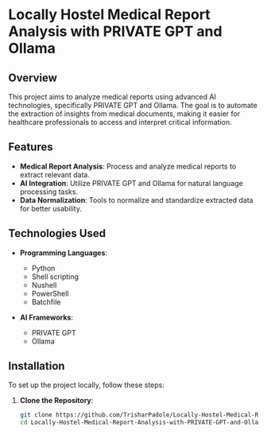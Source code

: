 # Locally Hostel Medical Report Analysis with PRIVATE GPT and Ollama

## Overview

This project aims to analyze medical reports using advanced AI technologies, specifically PRIVATE GPT and Ollama. The goal is to automate the extraction of insights from medical documents, making it easier for healthcare professionals to access and interpret critical information.

## Features

- **Medical Report Analysis**: Process and analyze medical reports to extract relevant data.
- **AI Integration**: Utilize PRIVATE GPT and Ollama for natural language processing tasks.
- **Data Normalization**: Tools to normalize and standardize extracted data for better usability.

## Technologies Used

- **Programming Languages**:
  - Python
  - Shell scripting
  - Nushell
  - PowerShell
  - Batchfile

- **AI Frameworks**:
  - PRIVATE GPT
  - Ollama

## Installation

To set up the project locally, follow these steps:

1. **Clone the Repository**:
   ```bash
   git clone https://github.com/TrisharPadole/Locally-Hostel-Medical-Report-Analysis-with-PRIVATE-GPT-and-Ollama.git
   cd Locally-Hostel-Medical-Report-Analysis-with-PRIVATE-GPT-and-Ollama

